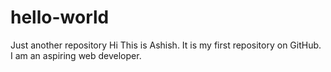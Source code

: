# hello-world
Just another repository
Hi 
This is Ashish. It is my first repository on GitHub. I am an aspiring web developer.

